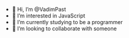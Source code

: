 - 👋 Hi, I’m @VadimPast
- 👀 I’m interested in JavaScript
- 🌱 I’m currently studying to be a programmer
- 💞️ I’m looking to collaborate with someone

<!---
VadimPast/VadimPast is a ✨ special ✨ repository because its `README.md` (this file) appears on your GitHub profile.
You can click the Preview link to take a look at your changes.
--->
